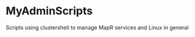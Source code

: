 MyAdminScripts
==============

Scripts using clustershell to manage MapR services and Linux in general
